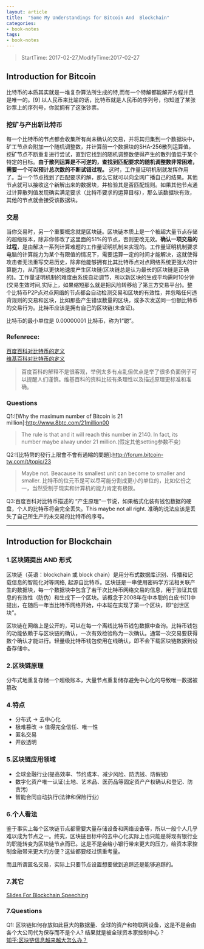 ```yaml
---
layout: article
title:  "Some My Understandings for Bitcoin And  Blockchain"
categories:
- book-notes
tags:
- book-notes
---
```


> StartTime: 2017-02-27,ModifyTime:2017-02-27

<!---more--->

## Introduction for Bitcoin
比特币的本质其实就是一堆复杂算法所生成的特,而每一个特解都能解开方程并且是唯一的。[9]  以人民币来比喻的话，比特币就是人民币的序列号，你知道了某张钞票上的序列号，你就拥有了这张钞票。

### 挖矿与产出新比特币
每一个比特币的节点都会收集所有尚未确认的交易，并将其归集到一个数据块中，矿工节点会附加一个随机调整数，并计算前一个数据块的SHA-256散列运算值。挖矿节点不断重复进行尝试，直到它找到的随机调整数使得产生的散列值低于某个特定的目标。**由于散列运算是不可逆的，查找到匹配要求的随机调整数非常困难，需要一个可以预计总次数的不断试错过程。** 这时，工作量证明机制就发挥作用了。当一个节点找到了匹配要求的解，那么它就可以向全网广播自己的结果。其他节点就可以接收这个新解出来的数据块，并检验其是否匹配规则。如果其他节点通过计算散列值发现确实满足要求（比特币要求的运算目标），那么该数据块有效，其他的节点就会接受该数据块。

### 交易
当你交易时，另一个重要概念就是区块链。区块链本质上是一个被超大量节点存储的超级账本，除非你修改了这里面的51%的节点，否则更改无效。**确认一项交易的过程**，是由解决一系列计算难题的工作量证明机制来实现的。工作量证明机制要求电脑的计算能力为某个有限值的情况下，需要运算一定的时间才能解决，这就使得攻击者无法重写交易历史，除非他能够拥有比其比特币点对点网络系统更强大的计算能力，从而能以更快地速度产生区块链(区块链总是认为最长的区块链是正确的)。工作量证明机制的难度由系统自动调节，所以新区块的生成平均需时10分钟(交易生效时间,实际上，如果缩短那么就是把风险转移给了第三方交易平台)。整个比特币P2P点对点网络的节点都会自动检测交易和区块的有效性，并忽略任何违背规则的交易和区块，比如那些产生错误数量的区块，或多次发送同一份额比特币的交易行为。比特币应该是拥有自己的区块链(未查证)。

比特币的最小单位是 0.00000001 比特币，称为1“聪”。

### Refenrece:
[百度百科对比特币的定义](http://baike.baidu.com/item/%E6%AF%94%E7%89%B9%E5%B8%81/4143690)  
[维基百科对比特币的定义](https://zh.wikipedia.org/wiki/%E6%AF%94%E7%89%B9%E5%B8%81)
>百度百科的解释不是很客观，举例太多有点乱但优点是举了很多负面例子可以提醒人们谨慎。维基百科的资料比较有条理性以及描述原理更标准和准确。

### Questions
Q1:![Why the maximum number of Bitcoin is 21 million]:http://www.8btc.com/21million00
> The rule is that and it will reach this number in 2140. In fact, its number maybe alway under 21 million.(假定其他setting参数不变)

Q2:![比特幣的發行上限會不會有通縮的問題]:http://forum.bitcoin-tw.com/t/topic/23
> Maybe not. Beacause its smallest unit can become to smaller and smaller.
> 比特币的位元币是可以尽可能分割成更小的单位的，比如亿份之一，当然受制于现实和计算机的能力肯定有极限。

Q3:百度百科对比特币描述的 “产生原理”一节说，如果格式化装有钱包数据的硬盘，个人的比特币将会完全丢失。This maybe not all right. 准确的说法应该是丢失了自己所生产的未交易的比特币的序号。

---

## Introduction for Blockchain
### 1.区块链提出 AND 形式
区块链（英语：blockchain 或 block chain）是用分布式数据库识别、传播和记载信息的智能化对等网络, 起源自比特币。区块链是一串使用密码学方法相关联产生的数据块，每一个数据块中包含了若干次比特币网络交易的信息，用于验证其信息的有效性（防伪）和生成下一个区块。该概念于2008年在中本聪的白皮书[1]中提出，在随后一年当比特币网络开始，中本聪在实现了第一个区块，即“创世区块”。

区块链在网络上是公开的，可以在每一个离线比特币钱包数据中查询。比特币钱包的功能依赖于与区块链的确认，一次有效检验称为一次确认。通常一次交易要获得数个确认才能进行。轻量级比特币钱包使用在线确认，即不会下载区块链数据到设备存储中。

### 2.区块链原理
分布式地重复存储一个超级账本，大量节点重复储存避免中心化的导致唯一数据被篡改

### 4.特点
- 分布式 -> 去中心化
- 极难篡改 -> 值得完全信任、唯一性
- 匿名交易
- 开放透明

### 5.区块链应用领域
- 全球金融行业(提高效率、节约成本、减少风险、防洗钱、防假钱)
- 数字化资产唯一认证(土地、艺术品、医药品等固定资产产权确认和登记、防贪污)
- 智能合同自动执行(法律和保险行业)

### 6.个人看法
鉴于事实上每个区块链节点都需要大量存储设备和网络设备等，所以一般个人几乎难以成为节点之一。终究，区块链目标中的去中心化实际上也只能是将现有银行业的职能转变为区块链节点而已。这是不是会给小银行带来更大的压力，给资本家控制金融带来更大的方便？这些都要经过慎重考量。

而且所谓匿名交易，实际上只要节点设置想要做到追踪还是能够追踪的。

### 7.其它
[Slides For Blockchain Speeching ](http://slides.com/daxiang/deck)

### 7.Questions

Q1: 区块链如何存放如此巨大的数据量、全球的资产和物联网设备，这是不是会由各个大公司代为保存而不是个人? 结果就是被全球资本家控制中心？   
[知乎:区块链信息越来越大怎么办？](https://www.zhihu.com/question/39067000)
